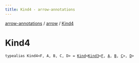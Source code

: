 ```yaml
---
title: Kind4 - arrow-annotations
---
```


[arrow-annotations](../index.html) / [arrow](index.html) / [Kind4](./-kind4.html)

# Kind4

`typealias Kind4<F, A, B, C, D> = `[`Kind`](-kind.html)`<`[`Kind3`](-kind3.html)`<`[`F`](-kind4.html#F)`, `[`A`](-kind4.html#A)`, `[`B`](-kind4.html#B)`, `[`C`](-kind4.html#C)`>, `[`D`](-kind4.html#D)`>`